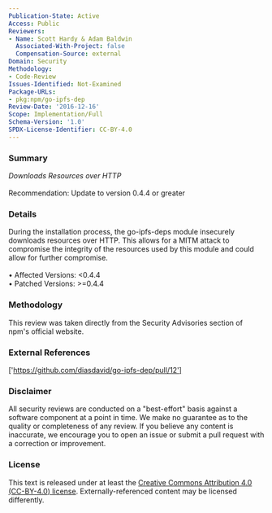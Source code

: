 ```yaml
---
Publication-State: Active
Access: Public
Reviewers:
- Name: Scott Hardy & Adam Baldwin
  Associated-With-Project: false
  Compensation-Source: external
Domain: Security
Methodology:
- Code-Review
Issues-Identified: Not-Examined
Package-URLs:
- pkg:npm/go-ipfs-dep
Review-Date: '2016-12-16'
Scope: Implementation/Full
Schema-Version: '1.0'
SPDX-License-Identifier: CC-BY-4.0
---
```

### Summary
*Downloads Resources over HTTP*<br><br>Recommendation: Update to version 0.4.4 or greater
### Details
During the installation process, the go-ipfs-deps module insecurely downloads resources over HTTP. This allows for a MITM attack to compromise the integrity of the resources used by this module and could allow for further compromise.
<br><br>• Affected Versions: <0.4.4
<br>• Patched Versions: >=0.4.4
### Methodology
This review was taken directly from the Security Advisories section of npm's official website.
### External References
['https://github.com/diasdavid/go-ipfs-dep/pull/12']
### Disclaimer
All security reviews are conducted on a "best-effort" basis against a software component at a point in time. We make no guarantee as to the quality or completeness of any review. If you believe any content is inaccurate, we encourage you to open an issue or submit a pull request with a correction or improvement.
### License
This text is released under at least the [Creative Commons Attribution 4.0 (CC-BY-4.0) license](https://creativecommons.org/licenses/by/4.0/legalcode.txt). Externally-referenced content may be licensed differently.
